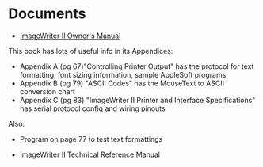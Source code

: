 # Documents


* [ImageWriter II Owner's Manual](https://vintageapple.org/macmanuals/pdf/Apple_ImageWriter_II_Owners_Manual_1985.pdf)

This book has lots of useful info in its Appendices:

* Appendix A (pg 67)"Controlling Printer Output" has the protocol for text formatting, font sizing information, sample AppleSoft programs
* Appendix B (pg 79) "ASCII Codes" has the MouseText to ASCII conversion chart
* Appendix C (pg 83) "ImageWriter II Printer and Interface Specifications" has serial protocol config and wiring pinouts

Also:

* Program on page 77 to test text formattings


* [ImageWriter II Technical Reference Manual](https://www.apple.asimov.net/documentation/hardware/printers/Apple%20ImageWriter%20II%20Technical%20Reference%20Manual.pdf)
